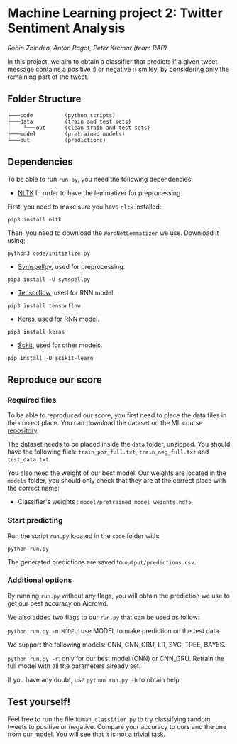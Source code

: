 # Machine Learning project 2: Twitter Sentiment Analysis
_Robin Zbinden, Anton Ragot, Peter Krcmar (team RAP)_

In this project, we aim to obtain a classifier that predicts if a given tweet message contains a positive :) or negative :( smiley, by considering only the remaining part of the tweet.

## Folder Structure

```
├───code          (python scripts)
├───data          (train and test sets)
│    └───out      (clean train and test sets)
├───model         (pretrained models)
└───out           (predictions)

```

## Dependencies

To be able to run `run.py`, you need the following dependencies:

 - [NLTK](https://www.nltk.org/) In order to have the lemmatizer for preprocessing.
 
 First, you need to make sure you have `nltk` installed:
 ```
 pip3 install nltk
 ```
 Then, you need to download the `WordNetLemmatizer` we use. Download it using:
 ```
 python3 code/initialize.py
 ```
  
 - [Symspellpy](https://pypi.org/project/symspellpy/), used for preprocessing.
 ```
 pip3 install -U symspellpy
 ```
 
 - [Tensorflow](https://www.tensorflow.org/), used for RNN model.
 ```
 pip3 install tensorflow
 ```
 
- [Keras](https://keras.io/), used for RNN model.
```
pip3 install keras
```

- [Sckit](https://scikit-learn.org/stable/index.html), used for other models.
```
pip install -U scikit-learn
```

## Reproduce our score

### Required files

To be able to reproduced our score, you first need to place the data files in the correct place. You can download the dataset on the ML course [repository](https://github.com/epfml/ML_course/tree/master/projects/project2/project_text_classification/Datasets).

The dataset needs to be placed inside the `data` folder, unzipped. You should have the following files: `train_pos_full.txt`, `train_neg_full.txt` and `test_data.txt`.

You also need the weight of our best model. Our weights are located in the `models` folder, you should only check that they are at the correct place with the correct name:
- Classifier's weights : `model/pretrained_model_weights.hdf5`

### Start predicting

Run the script `run.py` located in the `code` folder with: 

```python run.py```

The generated predictions are saved to `output/predictions.csv`.

### Additional options

By running `run.py` without any flags, you will obtain the prediction we use to get our best accuracy on Aicrowd.

We also added two flags to our `run.py` that can be used as follow:

`python run.py -m MODEL`: use MODEL to make prediction on the test data.

We support the following models:  CNN, CNN_GRU, LR, SVC, TREE, BAYES.

`python run.py -r`: only for our best model (CNN) or CNN_GRU. Retrain the full model with all the parameters already set.

If you have any doubt, use `python run.py -h` to obtain help.

## Test yourself!

Feel free to run the file `human_classifier.py` to try classifying random tweets to positive or negative. Compare your accuracy to ours and the one from our model. You will see that it is not a trivial task.
